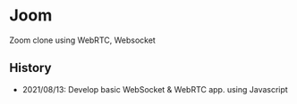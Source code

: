 # Joom

Zoom clone using WebRTC, Websocket

## History

- 2021/08/13: Develop basic WebSocket & WebRTC app. using Javascript
